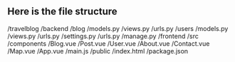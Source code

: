 ## Here is the file structure
/travelblog
    /backend
        /blog
            /models.py
            /views.py
            /urls.py
        /users
            /models.py
            /views.py
            /urls.py
        /settings.py
        /urls.py
        /manage.py
    /frontend
        /src
            /components
                /Blog.vue
                /Post.vue
                /User.vue
                /About.vue
                /Contact.vue
                /Map.vue
            /App.vue
            /main.js
        /public
            /index.html
        /package.json

        